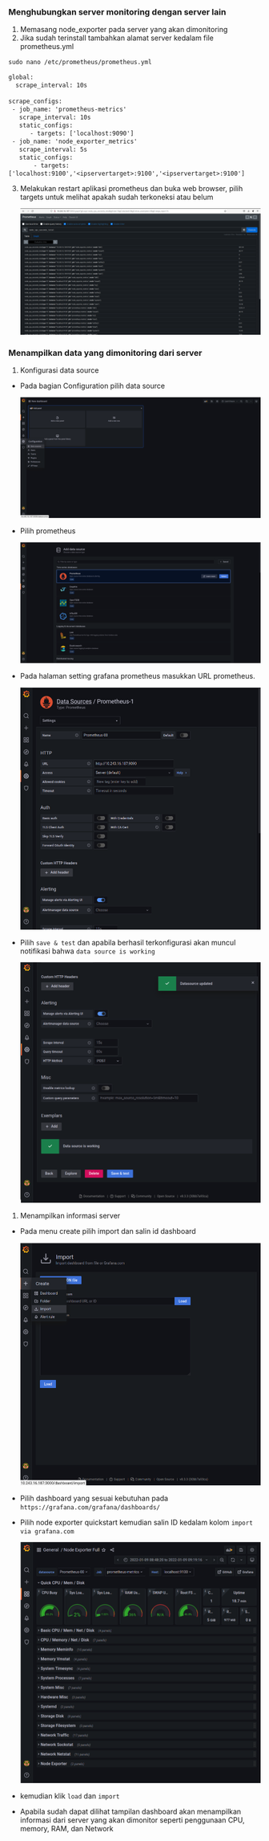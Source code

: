 ### Menghubungkan server monitoring dengan server lain

1. Memasang node_exporter pada server yang akan dimonitoring
2. Jika sudah terinstall tambahkan alamat server kedalam file prometheus.yml

```
sudo nano /etc/prometheus/prometheus.yml
```

```
global:
  scrape_interval: 10s

scrape_configs:
 - job_name: 'prometheus-metrics'
   scrape_interval: 10s
   static_configs:
      - targets: ['localhost:9090']
 - job_name: 'node_exporter_metrics'
   scrape_interval: 5s
   static_configs:
       - targets: ['localhost:9100','<ipservertarget>:9100','<ipservertarget>:9100']
```

3. Melakukan restart aplikasi prometheus
   dan buka web browser, pilih targets untuk melihat apakah sudah terkoneksi atau belum

   ![1](assets/monitoring0.png)

### Menampilkan data yang dimonitoring dari server

1. Konfigurasi data source

- Pada bagian Configuration pilih data source

  ![1](assets/monitoring1.png)

- Pilih prometheus

  ![1](assets/monitoring2.png)

- Pada halaman setting grafana prometheus masukkan URL prometheus.

  ![1](assets/monitoring3.png)

- Pilih `save & test` dan apabila berhasil terkonfigurasi akan muncul notifikasi bahwa `data source is working`

  ![1](assets/monitoring4.png)

1. Menampilkan informasi server

- Pada menu create pilih import dan salin id dashboard

  ![1](assets/monitoring5.png)

- Pilih dashboard yang sesuai kebutuhan pada `https://grafana.com/grafana/dashboards/`

- Pilih node exporter quickstart kemudian salin ID kedalam kolom `import via grafana.com`

  ![1](assets/monitoring6.png)

- kemudian klik `load` dan `import`
- Apabila sudah dapat dilihat tampilan dashboard akan menampilkan informasi dari server yang akan dimonitor seperti penggunaan CPU, memory, RAM, dan Network
